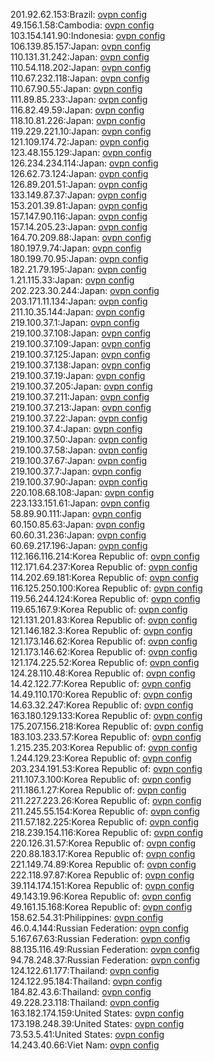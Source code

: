 201.92.62.153:Brazil: [ovpn config](vpn/201_92_62_153.ovpn)  
49.156.1.58:Cambodia: [ovpn config](vpn/49_156_1_58.ovpn)  
103.154.141.90:Indonesia: [ovpn config](vpn/103_154_141_90.ovpn)  
106.139.85.157:Japan: [ovpn config](vpn/106_139_85_157.ovpn)  
110.131.31.242:Japan: [ovpn config](vpn/110_131_31_242.ovpn)  
110.54.118.202:Japan: [ovpn config](vpn/110_54_118_202.ovpn)  
110.67.232.118:Japan: [ovpn config](vpn/110_67_232_118.ovpn)  
110.67.90.55:Japan: [ovpn config](vpn/110_67_90_55.ovpn)  
111.89.85.233:Japan: [ovpn config](vpn/111_89_85_233.ovpn)  
116.82.49.59:Japan: [ovpn config](vpn/116_82_49_59.ovpn)  
118.10.81.226:Japan: [ovpn config](vpn/118_10_81_226.ovpn)  
119.229.221.10:Japan: [ovpn config](vpn/119_229_221_10.ovpn)  
121.109.174.72:Japan: [ovpn config](vpn/121_109_174_72.ovpn)  
123.48.155.129:Japan: [ovpn config](vpn/123_48_155_129.ovpn)  
126.234.234.114:Japan: [ovpn config](vpn/126_234_234_114.ovpn)  
126.62.73.124:Japan: [ovpn config](vpn/126_62_73_124.ovpn)  
126.89.201.51:Japan: [ovpn config](vpn/126_89_201_51.ovpn)  
133.149.87.37:Japan: [ovpn config](vpn/133_149_87_37.ovpn)  
153.201.39.81:Japan: [ovpn config](vpn/153_201_39_81.ovpn)  
157.147.90.116:Japan: [ovpn config](vpn/157_147_90_116.ovpn)  
157.14.205.23:Japan: [ovpn config](vpn/157_14_205_23.ovpn)  
164.70.209.88:Japan: [ovpn config](vpn/164_70_209_88.ovpn)  
180.197.9.74:Japan: [ovpn config](vpn/180_197_9_74.ovpn)  
180.199.70.95:Japan: [ovpn config](vpn/180_199_70_95.ovpn)  
182.21.79.195:Japan: [ovpn config](vpn/182_21_79_195.ovpn)  
1.21.115.33:Japan: [ovpn config](vpn/1_21_115_33.ovpn)  
202.223.30.244:Japan: [ovpn config](vpn/202_223_30_244.ovpn)  
203.171.11.134:Japan: [ovpn config](vpn/203_171_11_134.ovpn)  
211.10.35.144:Japan: [ovpn config](vpn/211_10_35_144.ovpn)  
219.100.37.1:Japan: [ovpn config](vpn/219_100_37_1.ovpn)  
219.100.37.108:Japan: [ovpn config](vpn/219_100_37_108.ovpn)  
219.100.37.109:Japan: [ovpn config](vpn/219_100_37_109.ovpn)  
219.100.37.125:Japan: [ovpn config](vpn/219_100_37_125.ovpn)  
219.100.37.138:Japan: [ovpn config](vpn/219_100_37_138.ovpn)  
219.100.37.19:Japan: [ovpn config](vpn/219_100_37_19.ovpn)  
219.100.37.205:Japan: [ovpn config](vpn/219_100_37_205.ovpn)  
219.100.37.211:Japan: [ovpn config](vpn/219_100_37_211.ovpn)  
219.100.37.213:Japan: [ovpn config](vpn/219_100_37_213.ovpn)  
219.100.37.22:Japan: [ovpn config](vpn/219_100_37_22.ovpn)  
219.100.37.4:Japan: [ovpn config](vpn/219_100_37_4.ovpn)  
219.100.37.50:Japan: [ovpn config](vpn/219_100_37_50.ovpn)  
219.100.37.58:Japan: [ovpn config](vpn/219_100_37_58.ovpn)  
219.100.37.67:Japan: [ovpn config](vpn/219_100_37_67.ovpn)  
219.100.37.7:Japan: [ovpn config](vpn/219_100_37_7.ovpn)  
219.100.37.90:Japan: [ovpn config](vpn/219_100_37_90.ovpn)  
220.108.68.108:Japan: [ovpn config](vpn/220_108_68_108.ovpn)  
223.133.151.61:Japan: [ovpn config](vpn/223_133_151_61.ovpn)  
58.89.90.111:Japan: [ovpn config](vpn/58_89_90_111.ovpn)  
60.150.85.63:Japan: [ovpn config](vpn/60_150_85_63.ovpn)  
60.60.31.236:Japan: [ovpn config](vpn/60_60_31_236.ovpn)  
60.69.217.196:Japan: [ovpn config](vpn/60_69_217_196.ovpn)  
112.166.116.214:Korea Republic of: [ovpn config](vpn/112_166_116_214.ovpn)  
112.171.64.237:Korea Republic of: [ovpn config](vpn/112_171_64_237.ovpn)  
114.202.69.181:Korea Republic of: [ovpn config](vpn/114_202_69_181.ovpn)  
116.125.250.100:Korea Republic of: [ovpn config](vpn/116_125_250_100.ovpn)  
119.56.244.124:Korea Republic of: [ovpn config](vpn/119_56_244_124.ovpn)  
119.65.167.9:Korea Republic of: [ovpn config](vpn/119_65_167_9.ovpn)  
121.131.201.83:Korea Republic of: [ovpn config](vpn/121_131_201_83.ovpn)  
121.146.182.3:Korea Republic of: [ovpn config](vpn/121_146_182_3.ovpn)  
121.173.146.62:Korea Republic of: [ovpn config](vpn/121_173_146_62.ovpn)  
121.173.146.62:Korea Republic of: [ovpn config](vpn/121_173_146_62.ovpn)  
121.174.225.52:Korea Republic of: [ovpn config](vpn/121_174_225_52.ovpn)  
124.28.110.48:Korea Republic of: [ovpn config](vpn/124_28_110_48.ovpn)  
14.42.122.77:Korea Republic of: [ovpn config](vpn/14_42_122_77.ovpn)  
14.49.110.170:Korea Republic of: [ovpn config](vpn/14_49_110_170.ovpn)  
14.63.32.247:Korea Republic of: [ovpn config](vpn/14_63_32_247.ovpn)  
163.180.129.133:Korea Republic of: [ovpn config](vpn/163_180_129_133.ovpn)  
175.207.156.218:Korea Republic of: [ovpn config](vpn/175_207_156_218.ovpn)  
183.103.233.57:Korea Republic of: [ovpn config](vpn/183_103_233_57.ovpn)  
1.215.235.203:Korea Republic of: [ovpn config](vpn/1_215_235_203.ovpn)  
1.244.129.23:Korea Republic of: [ovpn config](vpn/1_244_129_23.ovpn)  
203.234.191.53:Korea Republic of: [ovpn config](vpn/203_234_191_53.ovpn)  
211.107.3.100:Korea Republic of: [ovpn config](vpn/211_107_3_100.ovpn)  
211.186.1.27:Korea Republic of: [ovpn config](vpn/211_186_1_27.ovpn)  
211.227.223.26:Korea Republic of: [ovpn config](vpn/211_227_223_26.ovpn)  
211.245.55.154:Korea Republic of: [ovpn config](vpn/211_245_55_154.ovpn)  
211.57.182.225:Korea Republic of: [ovpn config](vpn/211_57_182_225.ovpn)  
218.239.154.116:Korea Republic of: [ovpn config](vpn/218_239_154_116.ovpn)  
220.126.31.57:Korea Republic of: [ovpn config](vpn/220_126_31_57.ovpn)  
220.88.183.17:Korea Republic of: [ovpn config](vpn/220_88_183_17.ovpn)  
221.149.74.89:Korea Republic of: [ovpn config](vpn/221_149_74_89.ovpn)  
222.118.97.87:Korea Republic of: [ovpn config](vpn/222_118_97_87.ovpn)  
39.114.174.151:Korea Republic of: [ovpn config](vpn/39_114_174_151.ovpn)  
49.143.19.96:Korea Republic of: [ovpn config](vpn/49_143_19_96.ovpn)  
49.161.15.168:Korea Republic of: [ovpn config](vpn/49_161_15_168.ovpn)  
158.62.54.31:Philippines: [ovpn config](vpn/158_62_54_31.ovpn)  
46.0.4.144:Russian Federation: [ovpn config](vpn/46_0_4_144.ovpn)  
5.167.67.63:Russian Federation: [ovpn config](vpn/5_167_67_63.ovpn)  
88.135.116.49:Russian Federation: [ovpn config](vpn/88_135_116_49.ovpn)  
94.78.248.37:Russian Federation: [ovpn config](vpn/94_78_248_37.ovpn)  
124.122.61.177:Thailand: [ovpn config](vpn/124_122_61_177.ovpn)  
124.122.95.184:Thailand: [ovpn config](vpn/124_122_95_184.ovpn)  
184.82.43.6:Thailand: [ovpn config](vpn/184_82_43_6.ovpn)  
49.228.23.118:Thailand: [ovpn config](vpn/49_228_23_118.ovpn)  
163.182.174.159:United States: [ovpn config](vpn/163_182_174_159.ovpn)  
173.198.248.39:United States: [ovpn config](vpn/173_198_248_39.ovpn)  
73.53.5.41:United States: [ovpn config](vpn/73_53_5_41.ovpn)  
14.243.40.66:Viet Nam: [ovpn config](vpn/14_243_40_66.ovpn)  

